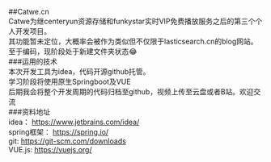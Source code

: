 ##Catwe.cn  
    Catwe为继centeryun资源存储和funkystar实时VIP免费播放服务之后的第三个个人开发项目。  
    其功能暂未定位，大概率会被作为类似但不仅限于lasticsearch.cn的blog网站。  
    至于编码，现阶段处于新建文件夹状态😂  
###运用的技术  
    本次开发工具为idea，代码开源github托管。  
    学习阶段将使用原生Springboot及VUE  
    后期我会将整个开发周期的代码归档至github，视频上传至云盘或者B站。欢迎交流  
###资料地址  
    idea：      https://www.jetbrains.com/idea/     
    spring框架： https://spring.io/  
    git:        https://git-scm.com/downloads  
    VUE.js:     https://vuejs.org/  

    